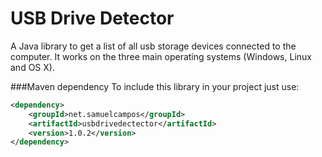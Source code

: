 # USB Drive Detector

A Java library to get a list of all usb storage devices connected to the computer. It works on the three main operating systems (Windows, Linux and OS X).

###Maven dependency
To include this library in your project just use:
```xml
<dependency>
    <groupId>net.samuelcampos</groupId>
    <artifactId>usbdrivedectector</artifactId>
    <version>1.0.2</version>
</dependency>
```
